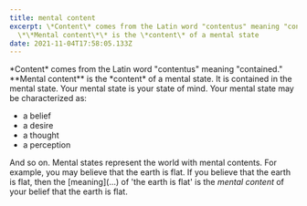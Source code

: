 ```yaml
---
title: mental content
excerpt: \*Content\* comes from the Latin word "contentus" meaning "contained."
  \*\*Mental content\*\* is the \*content\* of a mental state
date: 2021-11-04T17:58:05.133Z
---
```

\*Content\* comes from the Latin word "contentus" meaning "contained." \*\*Mental content\*\* is the \*content\* of a mental state. It is contained in the mental state. Your mental state is your state of mind. Your mental state may be characterized as:

* a belief
* a desire
* a thought
* a perception

And so on. Mental states represent the world with mental contents. For example, you may believe that the earth is flat. If you believe that the earth is flat, then the \[meaning](...) of 'the earth is flat' is the *mental content* of your belief that the earth is flat.